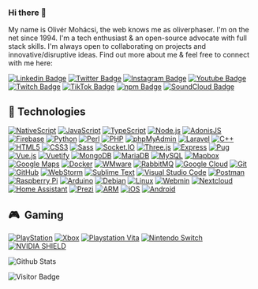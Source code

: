 ### Hi there 👋

My name is Olivér Mohácsi, the web knows me as oliverphaser. I'm on the net since 1994. I'm a tech enthusiast & an open-source advocate with full stack skills. I'm always open to collaborating on projects and innovative/disruptive ideas. Find out more about me & feel free to connect with me here:

[![Linkedin Badge](https://img.shields.io/badge/-olivermohacsi-lightgray?style=flat-square&logo=Linkedin&logoColor=blue&link=https://www.linkedin.com/in/olivermohacsi/)](https://www.linkedin.com/in/olivermohacsi/)
[![Twitter Badge](https://img.shields.io/badge/-oliverphaser-lightgray?style=flat-square&logo=twitter&logoColor=blue&link=https://www.twitter.com/oliverphaser)](https://www.twitter.com/oliverphaser)
[![Instagram Badge](https://img.shields.io/badge/-oliverphaser-lightgray?style=flat-square&logo=instagram&logoColor=red&link=https://instagram.com/oliverphaser/)](https://instagram.com/oliverphaser)
[![Youtube Badge](https://img.shields.io/badge/-oliverphaser-lightgray?style=flat-square&logo=youtube&logoColor=darkred&link=https://www.youtube.com/c/oliverphaser)](https://www.youtube.com/c/oliverphaser)
[![Twitch Badge](https://img.shields.io/badge/-oliverphaser-lightgray?style=flat-square&logo=twitch&logoColor=white&link=https://www.twitch.tv/oliverphaser)](https://www.twitch.tv/oliverphaser)
[![TikTok Badge](https://img.shields.io/badge/-oliverphaser-lightgray?style=flat-square&logo=tiktok&logoColor=white&link=https://www.tiktok.com/@oliverphaser)](https://www.tiktok.com/@oliverphaser)
[![npm Badge](https://img.shields.io/badge/-oliverphaser-lightgray?style=flat-square&logo=npm&link=https://www.npmjs.com/~oliverphaser)](https://www.npmjs.com/~oliverphaser)
[![SoundCloud Badge](https://img.shields.io/badge/-oliverphaser-lightgray?style=flat-square&logo=soundcloud&link=https://soundcloud.com/user-36794694)](https://soundcloud.com/user-36794694)

## 🔮 Technologies

[![NativeScript](https://img.shields.io/badge/-NativeScript-lightgray?style=flat-square&logo=nativescript&logoColor=3A58F6)](https://www.nativescript.org)
[![JavaScript](https://img.shields.io/badge/-JavaScript-lightgray?style=flat-square&logo=javascript)](https://www.javascript.com)
[![TypeScript](https://img.shields.io/badge/-TypeScript-lightgray?style=flat-square&logo=typescript)](https://www.typescriptlang.org)
[![Node.js](https://img.shields.io/badge/-Node.js-lightgray?style=flat-square&logo=Node.js)](https://nodejs.dev)
[![AdonisJS](https://img.shields.io/badge/-AdonisJS-lightgray?style=flat-square&logo=adonisjs&logoColor=5843F8)](https://adonisjs.com)
[![Firebase](https://img.shields.io/badge/-Firebase-lightgray?style=flat-square&logo=firebase)](https://firebase.google.com)
[![Python](https://img.shields.io/badge/-Python-lightgray?style=flat-square&logo=Python)](https://www.python.org)
[![Perl](https://img.shields.io/badge/-Perl-lightgray?style=flat-square&logo=perl&logoColor=4E5D86)](https://www.perl.org)
[![PHP](https://img.shields.io/badge/-PHP-lightgray?style=flat-square&logo=php)](https://www.php.net)
[![phpMyAdmin](https://img.shields.io/badge/-phpMyAdmin-lightgray?style=flat-square&logo=phpmyadmin)](https://www.phpmyadmin.net)
[![Laravel](https://img.shields.io/badge/-Laravel-lightgrey?style=flat-square&logo=laravel)](https://laravel.com)
[![C++](https://img.shields.io/badge/-C++-lightgray?style=flat-square&logo=cplusplus&logoColor=lightblue)](https://isocpp.org)
[![HTML5](https://img.shields.io/badge/-HTML5-lightgray?style=flat-square&logo=html5&logoColor=orange)](https://html.com)
[![CSS3](https://img.shields.io/badge/-CSS3-lightgray?style=flat-square&logo=css3&logoColor=2f61ea)](https://www.w3.org/Style/CSS/Overview.en.html)
[![Sass](https://img.shields.io/badge/-Sass-lightgray?style=flat-square&logo=sass)](https://sass-lang.com)
[![Socket.IO](https://img.shields.io/badge/-Socket.IO-lightgray?style=flat-square&logo=socket.io)](https://socket.io)
[![Three.js](https://img.shields.io/badge/-Three.js-lightgray?style=flat-square&logo=three.js)](https://threejs.org)
[![Express](https://img.shields.io/badge/-Express-lightgray?style=flat-square&logo=express)](https://expressjs.com)
[![Pug](https://img.shields.io/badge/-Pug-lightgray?style=flat-square&logo=pug)](https://pugjs.org)
[![Vue.js](https://img.shields.io/badge/-Vue.js-lightgray?style=flat-square&logo=vue.js)](https://vuejs.org)
[![Vuetify](https://img.shields.io/badge/-Vuetify-lightgray?style=flat-square&logo=vuetify&logoColor=A9D7F8)](https://vuetifyjs.com)
[![MongoDB](https://img.shields.io/badge/-MongoDB-lightgray?style=flat-square&logo=mongodb)](https://www.mongodb.com)
[![MariaDB](https://img.shields.io/badge/-MariaDB-lightgray?style=flat-square&logo=mariadb&logoColor=BB7256)](https://mariadb.com)
[![MySQL](https://img.shields.io/badge/-MySQL-lightgray?style=flat-square&logo=mysql&logoColor=17728b)](https://www.mysql.com)
[![Mapbox](https://img.shields.io/badge/-Mapbox-lightgray?style=flat-square&logo=mapbox&logoColor=4061F4)](https://www.mapbox.com)
[![Google Maps](https://img.shields.io/badge/-Google%20Maps-lightgray?style=flat-square&logo=googlemaps&logoColor=32A351)](https://developers.google.com/maps)
[![Docker](https://img.shields.io/badge/-Docker-lightgray?style=flat-square&logo=docker)](https://www.docker.com)
[![WMware](https://img.shields.io/badge/-WMware-lightgrey?style=flat-square&logo=vmware)](https://www.wmware.com)
[![RabbitMQ](https://img.shields.io/badge/-RabbitMQ-lightgray?style=flat-square&logo=rabbitmq)](https://www.rabbitmq.com)
[![Google Cloud](https://img.shields.io/badge/Google%20Cloud-lightgray?style=flat-square&logo=google-cloud)](https://cloud.google.com)
[![Git](https://img.shields.io/badge/-Git-lightgray?style=flat-square&logo=git)](https://git-scm.com)
[![GitHub](https://img.shields.io/badge/-GitHub-lightgray?style=flat-square&logo=github)](https://github.com)
[![WebStorm](https://img.shields.io/badge/-WebStorm-lightgray?style=flat-square&logo=webstorm&logoColor=06B1F4)](https://www.jetbrains.com/webstorm/)
[![Sublime Text](https://img.shields.io/badge/-Sublime%20Text-lightgrey?style=flat-square&logo=sublimetext)](https://www.sublimetext.com)
[![Visual Studio Code](https://img.shields.io/badge/-Visual%20Studio%20Code-lightgrey?style=flat-square&logo=visualstudiocode&logoColor=39A3EC)](https://code.visualstudio.com)
[![Postman](https://img.shields.io/badge/-Postman-lightgrey?style=flat-square&logo=postman)](https://www.postman.com)
[![Raspberry Pi](https://img.shields.io/badge/-Raspberry%20Pi-lightgray?style=flat-square&logo=Raspberry-Pi&logoColor=b6183f)](https://www.raspberrypi.com)
[![Arduino](https://img.shields.io/badge/-Arduino-lightgray?style=flat-square&logo=arduino)](https://www.arduino.cc)
[![Debian](https://img.shields.io/badge/-Debian-lightgray?style=flat-square&logo=debian&logoColor=D11E4F)](https://www.debian.org)
[![Linux](https://img.shields.io/badge/-Linux-lightgray?style=flat-square&logo=linux)](https://www.linux.org)
[![Webmin](https://img.shields.io/badge/-Webmin-lightgray?style=flat-square&logo=webmin)](https://www.webmin.com)
[![Nextcloud](https://img.shields.io/badge/-Nextcloud-lightgray?style=flat-square&logo=nextcloud&logoColor=2782C9)](https://nextcloud.com)
[![Home Assistant](https://img.shields.io/badge/-Home%20Assistant-lightgray?style=flat-square&logo=homeassistant)](https://www.home-assistant.io)
[![Prezi](https://img.shields.io/badge/-Prezi-lightgrey?style=flat-square&logo=prezi)](https://prezi.com)
[![ARM](https://img.shields.io/badge/-ARM-lightgray?style=flat-square&logo=arm)](https://www.arm.com)
[![iOS](https://img.shields.io/badge/-iOS-lightgray?style=flat-square&logo=ios)](https://www.apple.com/ios)
[![Android](https://img.shields.io/badge/-Android-lightgray?style=flat-square&logo=android)](https://www.android.com)


## 🎮 &nbsp;Gaming

[![PlayStation](https://img.shields.io/badge/-PlayStation-lightgray?style=flat-square&logo=playstation)](https://playstation.com)
[![Xbox](https://img.shields.io/badge/-Xbox-lightgray?style=flat-square&logo=xbox&logoColor=0E780E)](https://www.xbox.com)
[![Playstation Vita](https://img.shields.io/badge/-PlayStation%20Vita-lightgray?style=flat-square&logo=playstationvita)](https://en.wikipedia.org/wiki/PlayStation_Vita)
[![Nintendo Switch](https://img.shields.io/badge/-Nintendo%20Switch-lightgray?style=flat-square&logo=nintendoswitch&logoColor=F42100)](https://www.nintendo.com/switch/)
[![NVIDIA SHIELD](https://img.shields.io/badge/-NVIDIA%20SHIELD-lightgrey?style=flat-square&logo=nvidia)](https://www.nvidia.com/en-us/shield/)

![Github Stats](https://github-readme-stats.vercel.app/api?username=oliverphaser&count_private=true&show_icons=true&theme=merko&include_all_commits=true)

![Visitor Badge](https://visitor-badge.laobi.icu/badge?page_id=oliverphaser.oliverphaser)
